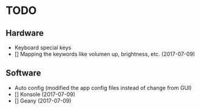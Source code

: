 # TODO

## Hardware
- Keyboard special keys
 - [] Mapping the keywords like volumen up, brightness, etc. (2017-07-09)

## Software
- Auto config (modified the app config files instead of change from GUI)
 - [] Konsole (2017-07-09)
 - [] Geany (2017-07-09)
